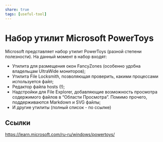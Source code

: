 ```yaml
---
share: true
tags: [useful-tool]
---
```

# Набор утилит Microsoft PowerToys
Microsoft представляет набор утилит PowerToys (разной степени полезности). На данный момент в набор входят:
- Утилита для размещения окон FancyZones (особенно удобна владельцам UltraWide мониторов);
- Утилита File Locksmith, позволяющая проверить, какими процессами используется файл;
- Редактор файла hosts (!);
- Надстройки для File Explorer, добавляющие возможность просмотра содержимого файлов в “Области Просмотра”. Помимо прочего, поддерживаются Markdown и SVG файлы;
- И другие утилиты (полный список - по ссылке)
## Ссылки
https://learn.microsoft.com/ru-ru/windows/powertoys/